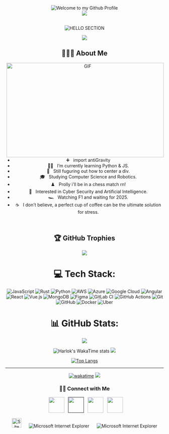 <div align="center">
  <img src="https://github.com/BrunnerLivio/brunnerlivio/blob/master/images/welcome.png?raw=true" style="max-width: 100%;" alt="Welcome to my Github Profile" />
  <br /> 

<div style="display: flex; justify-content: center; ">
    <img src="![0_0](https://github.com/user-attachments/assets/4b34fdf2-358f-46fb-849b-00d068ac15cc)
" height="auto" width="auto" />
</div>
<br>
<body>
<p align="center">
  <img src="https://readme-typing-svg.herokuapp.com/?font=Righteous&size=35&color=red&center=true&vCenter=true&width=500&height=70&duration=4000&lines=Hello+There!+👋;+I'm+Roshan+Parmar!;+aka+Odoyle!+🥸" alt="HELLO SECTION">
</p>
 <img src="https://user-images.githubusercontent.com/74038190/212284100-561aa473-3905-4a80-b561-0d28506553ee.gif">
 


 ## 👨🏻‍💻 About Me 
<img align="right" alt="GIF" src="https://cdn.dribbble.com/users/3213828/screenshots/6612869/mclarenf1800x600.gif" width="500" height="300"/>

- ➕ &nbsp; import antiGravity
- 🧑‍💻 &nbsp; I’m currently learning Python & JS. 
- 🤔 &nbsp; Still fuguring out how to center a div.
- 🎓 &nbsp; Studying Computer Science and Robotics.
- ♟️ &nbsp; Prolly i'll be in a chess match rn!
- 🌱 &nbsp; Interested in Cyber Security and Artificial Intelligence.
- 🏎️ &nbsp; Watching F1 and waiting for 2025.
- ☕ &nbsp; I don't believe, a perfect cup of coffee can be the ultimate solution for stress.



    
 


<br>

## 🏆 GitHub Trophies
![](https://github-profile-trophy.vercel.app/?username=rsp2308&theme=radical&no-frame=false&no-bg=true&margin-w=4)


# 💻 Tech Stack:
![JavaScript](https://img.shields.io/badge/javascript-%23323330.svg?style=for-the-badge&logo=javascript&logoColor=%23F7DF1E) ![Rust](https://img.shields.io/badge/rust-%23000000.svg?style=for-the-badge&logo=rust&logoColor=white) ![Python](https://img.shields.io/badge/python-3670A0?style=for-the-badge&logo=python&logoColor=ffdd54) ![AWS](https://img.shields.io/badge/AWS-%23FF9900.svg?style=for-the-badge&logo=amazon-aws&logoColor=white) ![Azure](https://img.shields.io/badge/azure-%230072C6.svg?style=for-the-badge&logo=microsoftazure&logoColor=white) ![Google Cloud](https://img.shields.io/badge/GoogleCloud-%234285F4.svg?style=for-the-badge&logo=google-cloud&logoColor=white) ![Angular](https://img.shields.io/badge/angular-%23DD0031.svg?style=for-the-badge&logo=angular&logoColor=white) ![React](https://img.shields.io/badge/react-%2320232a.svg?style=for-the-badge&logo=react&logoColor=%2361DAFB) ![Vue.js](https://img.shields.io/badge/vue.js-%2335495e.svg?style=for-the-badge&logo=vuedotjs&logoColor=%234FC08D) ![MongoDB](https://img.shields.io/badge/MongoDB-%234ea94b.svg?style=for-the-badge&logo=mongodb&logoColor=white) ![Figma](https://img.shields.io/badge/figma-%23F24E1E.svg?style=for-the-badge&logo=figma&logoColor=white) ![GitLab CI](https://img.shields.io/badge/gitlab%20CI-%23181717.svg?style=for-the-badge&logo=gitlab&logoColor=white) ![GitHub Actions](https://img.shields.io/badge/github%20actions-%232671E5.svg?style=for-the-badge&logo=githubactions&logoColor=white) ![Git](https://img.shields.io/badge/git-%23F05033.svg?style=for-the-badge&logo=git&logoColor=white) ![GitHub](https://img.shields.io/badge/github-%23121011.svg?style=for-the-badge&logo=github&logoColor=white) ![Docker](https://img.shields.io/badge/docker-%230db7ed.svg?style=for-the-badge&logo=docker&logoColor=white) ![Uber](https://img.shields.io/badge/Uber-%23000000.svg?style=for-the-badge&logo=Uber&logoColor=white)
# 📊 GitHub Stats:

 <!-- <a href="https://stats.hyo.dev"><img src="https://stats.hyo.dev/api/github-stats-advanced?login=rsp2308"  width="600"/></a> -->
  ![](https://github-readme-stats.vercel.app/api?username=rsp2308&theme=dark&hide_border=false)<br/>
 <!-- ![Roshan's WakaTime stats](https://wakatime.com/share/@rsp2308/882541c0-13fc-4256-9d94-f85fa4a21966.svg)<br/>-->
  ![Harlok's WakaTime stats](https://github-readme-stats.vercel.app/api/wakatime?username=rsp2308&theme=dark)
  ![](https://github-readme-streak-stats.herokuapp.com/?user=rsp2308&theme=dark&hide_border=false)<br/>
<!-- ![](https://github-readme-stats.vercel.app/api/top-langs/?username=rsp2308&theme=dark&hide_border=false&include_all_commits=true&count_private=true&layout=compact)-->
[![Top Langs](https://github-readme-stats.vercel.app/api/top-langs/?username=rsp2308&layout=pie&theme=dark)](https://github.com/anuraghazra/github-readme-stats)

<!--### 🔝 Top Contributed Repo
![](https://github-contributor-stats.vercel.app/api?username=rsp2308&limit=5&theme=dark&combine_all_yearly_contributions=true)  -->

---
[![wakatime](https://wakatime.com/badge/user/02259d16-b50a-4178-ab5c-5ec81e34c78c.svg)](https://wakatime.com/@02259d16-b50a-4178-ab5c-5ec81e34c78c)
[![](https://visitcount.itsvg.in/api?id=rsp2308&icon=0&color=0)](https://visitcount.itsvg.in)

<!--  ## 💰 You can help me by Donating
  [![PayPal](#) -->

  




<h3> 🤝🏻 Connect with Me </h3>
</body>

<p align="center">
&nbsp; <a href="https://twitter.com/roshanized" target="_blank" rel="noopener noreferrer"><img src="https://abs.twimg.com/responsive-web/client-web/icon-svg.ea5ff4aa.svg" width="50" /></a>  
&nbsp; <a href="" target="_blank" rel="noopener noreferrer"><img src="https://img.icons8.com/plasticine/100/000000/instagram-new.png" width="50" /></a>  
&nbsp; <a href="https://www.linkedin.com/in/roshan-parmar-609aba237/" rel="noopener noreferrer"><img src="https://img.icons8.com/plasticine/100/000000/linkedin.png" width="50" /></a>
&nbsp; <a href="mailto:rsp2308a@gmail.com" target="_blank" rel="noopener noreferrer"><img src="https://img.icons8.com/plasticine/100/000000/gmail.png"  width="50" /></a>
</p>
<img src="https://raw.githubusercontent.com/BrunnerLivio/brunnerlivio/master/images/notepad.gif" alt="Site created with Notepad" height="30" />
<!-- "margin-right: whatever;" -->
<span>&nbsp;&nbsp;&nbsp;&nbsp;</span>  
<img src="https://raw.githubusercontent.com/BrunnerLivio/brunnerlivio/master/images/ie_logo.gif" alt="Microsoft Internet Explorer" />
<span>&nbsp;&nbsp;&nbsp;&nbsp;</span>  
<img src="https://raw.githubusercontent.com/BrunnerLivio/brunnerlivio/master/images/noframes.gif" alt="Microsoft Internet Explorer" />

</html>

